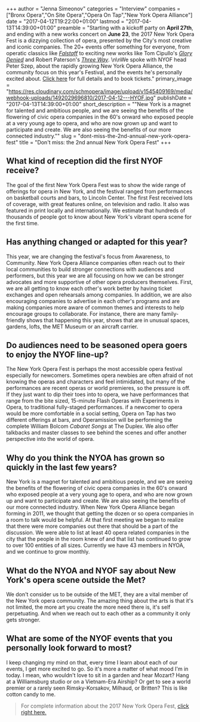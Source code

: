 +++
author = "Jenna Simeonov"
categories = "Interview"
companies = ["Bronx Opera","On Site Opera","Opera On Tap","New York Opera Alliance"]
date = "2017-04-12T19:22:00+01:00"
lastmod = "2017-04-13T14:39:00+01:00"
preamble = "Starting with a kickoff party on **April 27th**, and ending with a new works concert on **June 23**, the 2017 New York Opera Fest is a dizzying collection of opera, presented by the City's most creative and iconic companies. The 20+ events offer something for everyone, from operatic classics like [*Falstaff*](http://nyoperafest.com/2017/falstaff/) to exciting new works like Tom Cipullo's [*Glory Denied*](http://nyoperafest.com/2017/glory-denied/) and Robert Paterson's [*Three Way*](http://nyoperafest.com/2017/three-way/). \n\nWe spoke with NYOF head Peter Szep, about the rapidly growing New York Opera Alliance, the community focus on this year's Festival, and the events he's personally excited about. [Click here](http://nyoperafest.com/2017/) for full details and to book tickets."
primary_image = "https://res.cloudinary.com/schmopera/image/upload/v1545409169/media/webhook-uploads/1492029696810/2017-04-12---HYOF.jpg"
publishDate = "2017-04-13T14:39:00+01:00"
short_description = "&quot;New York is a magnet for talented and ambitious people, and we are seeing the benefits of the flowering of civic opera companies in the 60&#039;s onward who exposed people at a very young age to opera, and who are now grown up and want to participate and create. We are also seeing the benefits of our more connected industry.&quot;"
slug = "dont-miss-the-2nd-annual-new-york-opera-fest"
title = "Don&#039;t miss: the 2nd annual New York Opera Fest"
+++

## What kind of reception did the first NYOF receive? 

The goal of the first New York Opera Fest was to show the wide range of offerings for opera in New York, and the festival ranged from performances on basketball courts and bars, to Lincoln Center. The first Fest received lots of coverage, with great features online, on television and radio. It also was featured in print locally and internationally. We estimate that hundreds of thousands of people got to know about New York's vibrant opera scene for the first time.

## Has anything changed or adapted for this year?

This year, we are changing the festival's focus from Awareness, to Community. New York Opera Alliance companies often reach out to their local communities to build stronger connections with audiences and performers, but this year we are all focusing on how we can be stronger advocates and more supportive of other opera producers themselves. First, we are all getting to know each other's work better by having ticket exchanges and open rehearsals among companies. In addition, we are also encouraging companies to advertise in each other's programs and are making companies more aware of common themes and interests to help encourage groups to collaborate. For instance, there are many family-friendly shows that happening this year, shows that are in unusual spaces, gardens, lofts, the MET Museum or an aircraft carrier. 

## Do audiences need to be seasoned opera goers to enjoy the NYOF line-up?

The New York Opera Fest is perhaps the most accessible opera festival especially for newcomers. Sometimes opera newbies are often afraid of not knowing the operas and characters and feel intimidated, but many of the performances are recent operas or world premieres, so the pressure is off. If they just want to dip their toes into to opera, we have performances that range from the bite sized, 15-minute Flash Operas with Experiments in Opera, to traditional fully-staged performances. if a newcomer to opera would be more comfortable in a social setting, Opera on Tap has two different offerings at bars, and Operamission will be performing the complete William Bolcom *Cabaret Songs* at The Duplex. We also offer talkbacks and master classes to see behind the scenes and offer another perspective into the world of opera.

## Why do you think the NYOA has grown so quickly in the last few years? 

New York is a magnet for talented and ambitious people, and we are seeing the benefits of the flowering of civic opera companies in the 60's onward who exposed people at a very young age to opera, and who are now grown up and want to participate and create. We are also seeing the benefits of our more connected industry. When New York Opera Alliance began forming in 2011, we thought that getting the dozen or so opera companies in a room to talk would be helpful. At that first meeting we began to realize that there were more companies out there that should be a part of the discussion. We were able to list at least 40 opera related companies in the city that the people in the room knew of and that list has continued to grow to over 100 entities of all sizes. Currently we have 43 members in NYOA, and we continue to grow monthly.

## What do the NYOA and NYOF say about New York's opera scene outside the Met?

We don't consider us to be outside of the MET, they are a vital member of the New York opera community. The amazing thing about the arts is that it's not limited, the more art you create the more need there is, it's self perpetuating. And when we reach out to each other as a community it only gets stronger.

## What are some of the NYOF events that you personally look forward to most?

I keep changing my mind on that, every time I learn about each of our events, I get more excited to go. So it's more a matter of what mood I'm in today. I mean, who wouldn't love to sit in a garden and hear Mozart? Hang at a Williamsburg studio or on a Vietnam-Era Airship? Or get to see a world premier or a rarely seen Rimsky-Korsakov, Milhaud, or Britten? This is like cotton candy to me.

>For complete information about the 2017 New York Opera Fest, [click right here.](http://nyoperafest.com/2017/)
